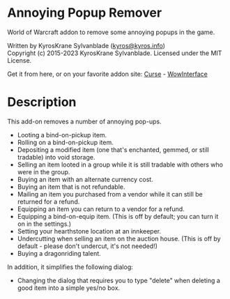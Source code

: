 # Annoying Popup Remover
World of Warcraft addon to remove some annoying popups in the game.

Written by KyrosKrane Sylvanblade (kyros@kyros.info)  
Copyright (c) 2015-2023 KyrosKrane Sylvanblade. Licensed under the MIT License.

Get it from here, or on your favorite addon site: [Curse](https://www.curseforge.com/wow/addons/bop-items-quick-loot) - [WowInterface](https://www.wowinterface.com/downloads/info23631-AnnoyingPop-upRemover.html)

# Description
This add-on removes a number of annoying pop-ups.
- Looting a bind-on-pickup item.
- Rolling on a bind-on-pickup item.
- Depositing a modified item (one that's enchanted, gemmed, or still tradable) into void storage. 
- Selling an item looted in a group while it is still tradable with others who were in the group.
- Buying an item with an alternate currency cost.
- Buying an item that is not refundable.
- Mailing an item you purchased from a vendor while it can still be returned for a refund.
- Equipping an item you can return to a vendor for a refund.
- Equipping a bind-on-equip item. (This is off by default; you can turn it on in the settings.)
- Setting your hearthstone location at an innkeeper.
- Undercutting when selling an item on the auction house. (This is off by default - please don't undercut, it's not needed!)
- Buying a dragonriding talent.

In addition, it simplifies the following dialog:

- Changing the dialog that requires you to type "delete" when deleting a good item into a simple yes/no box.
